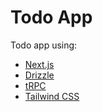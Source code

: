 # Todo App

Todo app using:

- [Next.js](https://nextjs.org)
- [Drizzle](https://orm.drizzle.team)
- [tRPC](https://trpc.io)
- [Tailwind CSS](https://tailwindcss.com)
